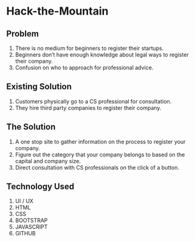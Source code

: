 # Hack-the-Mountain

## Problem 
1. There is no medium for beginners to register their startups.
2. Beginners don’t have enough knowledge about legal ways to register their company.
3. Confusion on who to approach  for professional advice.

## Existing Solution
1. Customers physically go to a CS professional for consultation.
2. They hire third party companies to register their company.

## The Solution
1. A one stop site to gather information on the process to register your company.
2. Figure out the category that your company belongs to based on the capital and company size.
3. Direct consultation with CS professionals on the click of a button.

## Technology Used
1. UI / UX
2. HTML
3. CSS
4. BOOTSTRAP
5. JAVASCRIPT
6. GITHUB

